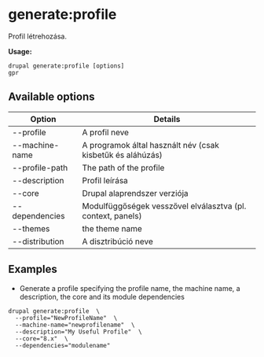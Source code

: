 # generate:profile
Profil létrehozása.

**Usage:**
```
drupal generate:profile [options]
gpr
```

## Available options
Option | Details
-------|-------------
--profile | A profil neve
--machine-name | A programok által használt név (csak kisbetűk és aláhúzás)
--profile-path | The path of the profile
--description | Profil leírása
--core | Drupal alaprendszer verziója
--dependencies | Modulfüggőségek vesszővel elválasztva (pl. context, panels)
--themes | the theme name
--distribution | A disztribúció neve

## Examples
* Generate a profile specifying the profile name, the machine name, a description, the core and its module dependencies
```
drupal generate:profile  \
  --profile="NewProfileName"  \
  --machine-name="newprofilename"  \
  --description="My Useful Profile"  \
  --core="8.x"  \
  --dependencies="modulename"
```
